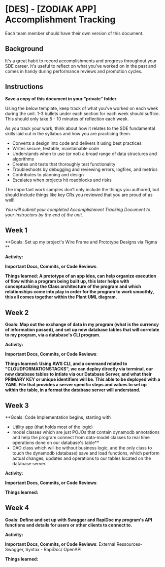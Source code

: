 # [DES] - [ZODIAK APP] Accomplishment Tracking

Each team member should have their own version of this document.

## Background

It's a great habit to record accomplishments and progress throughout your SDE
career. It's useful to reflect on what you've worked on in the past and comes in
handy during performance reviews and promotion cycles.

## Instructions

**Save a copy of this document in your “private” folder.**

Using the below template, keep track of what you’ve worked on each week during
the unit. 1-3 bullets under each section for each week should suffice. This
should only take 5 - 10 minutes of reflection each week.

As you track your work, think about how it relates to the SDE fundamental skills
laid out in the syllabus and how you are practicing them.

* Converts a design into code and delivers it using best practices
* Writes secure, testable, maintainable code
* Understands when to use (or not) a broad range of data structures and
  algorithms
* Creates unit tests that thoroughly test functionality
* Troubleshoots by debugging and reviewing errors, logfiles, and metrics
* Contributes to planning and design
* Escalates when projects hit roadblocks and risks

The important work samples don’t only include the things you authored, but
should include things like key CRs you reviewed that you are proud of as well!

_You will submit your completed Accomplishment Tracking Document to your
instructors by the end of the unit._

## Week 1

**Goals: Set up my project's Wire Frame and Prototype Designs via Figma **

**Activity:**

**Important Docs, Commits, or Code Reviews**:

**Things learned: A prototype of an app idea, can help organize execution of flow within a program being built up, 
this later helps with conceptualizing the Class architecture of the program and which relationships come into 
play in order for the program to work smoothly, this all comes together within the Plant UML diagram.**

## Week 2

**Goals: Map out the exchange of data in my program (what is the currency of information passed), and set up new database tables that will correlate to my program, via a database's CLI program.**

**Activity:**

**Important Docs, Commits, or Code Reviews**:

**Things learned: Using AWS CLI, and a command related to "CLOUDFORMATIONSTACKS", we can deploy directly via terminal, 
our new database tables to intiate via our Database Server, and what their PRIMARY KEY or unique identifiers will be. 
This able to be deployed with a YAML File that provides a server specific steps and values to set up within the table, 
in a format the database server will understand.**

## Week 3

**Goals: Code Implementation begins, starting with 
- Utility app (that holds most of the logic) 
- model classes which are just POJOs that contain dynamodb annotations and help the program connect from data-model classes to real time operations done on our database's table**
- DAO class which will be without business logic, and the only class to touch the dynamodb (database) save and load functions, which perform actual changes, updates and operations to our tables located on the database server.


**Activity:**

**Important Docs, Commits, or Code Reviews**:

**Things learned:**

## Week 4

**Goals: Define and set up with Swagger and RapiDoc my program's API functions and details for users or other clients to connect to.**

**Activity:**

**Important Docs, Commits, or Code Reviews**: External Ressources- Swagger, Syntax - RapiDoc/ OpenAPI

**Things learned:**
